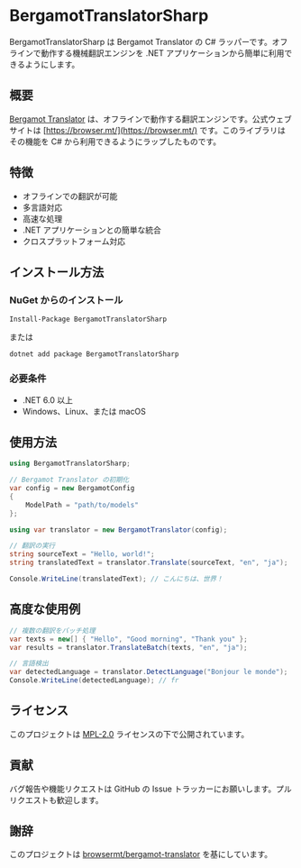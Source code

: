 # BergamotTranslatorSharp

BergamotTranslatorSharp は Bergamot Translator の C# ラッパーです。オフラインで動作する機械翻訳エンジンを .NET アプリケーションから簡単に利用できるようにします。

## 概要

[Bergamot Translator](https://github.com/browsermt/bergamot-translator) は、オフラインで動作する翻訳エンジンです。公式ウェブサイトは [https://browser.mt/](https://browser.mt/) です。このライブラリはその機能を C# から利用できるようにラップしたものです。

## 特徴

- オフラインでの翻訳が可能
- 多言語対応
- 高速な処理
- .NET アプリケーションとの簡単な統合
- クロスプラットフォーム対応

## インストール方法

### NuGet からのインストール

```
Install-Package BergamotTranslatorSharp
```

または

```
dotnet add package BergamotTranslatorSharp
```

### 必要条件

- .NET 6.0 以上
- Windows、Linux、または macOS

## 使用方法

```csharp
using BergamotTranslatorSharp;

// Bergamot Translator の初期化
var config = new BergamotConfig
{
    ModelPath = "path/to/models"
};

using var translator = new BergamotTranslator(config);

// 翻訳の実行
string sourceText = "Hello, world!";
string translatedText = translator.Translate(sourceText, "en", "ja");

Console.WriteLine(translatedText); // こんにちは、世界！
```

## 高度な使用例

```csharp
// 複数の翻訳をバッチ処理
var texts = new[] { "Hello", "Good morning", "Thank you" };
var results = translator.TranslateBatch(texts, "en", "ja");

// 言語検出
var detectedLanguage = translator.DetectLanguage("Bonjour le monde");
Console.WriteLine(detectedLanguage); // fr
```

## ライセンス

このプロジェクトは [MPL-2.0](https://www.mozilla.org/en-US/MPL/2.0/) ライセンスの下で公開されています。

## 貢献

バグ報告や機能リクエストは GitHub の Issue トラッカーにお願いします。プルリクエストも歓迎します。

## 謝辞

このプロジェクトは [browsermt/bergamot-translator](https://github.com/browsermt/bergamot-translator) を基にしています。